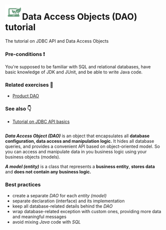 # <img src="https://raw.githubusercontent.com/bobocode-projects/resources/master/image/logo_transparent_background.png" height=50/>Data Access Objects (DAO) tutorial

The tutorial on JDBC API and Data Access Objects

### Pre-conditions :heavy_exclamation_mark:
You're supposed to be familiar with SQL and relational databases, have basic knowledge of JDK and JUnit, and be able to write Java code. 
### Related exercises :muscle:
* [Product DAO](https://github.com/bobocode-projects/jdbc-api-exercises/tree/master/product-dao)
### See also :point_down:
* [Tutorial on JDBC API basics](https://github.com/bobocode-projects/jdbc-api-tutorial/tree/master/jdbc-basics)
##
***Data Access Object (DAO)*** is an object that encapsulates all **database configuration, data access and manipulation logic.**
It hides all database queries, and provides a convenient API based on object-oriented model. So you can access and manipulate
data in you business logic using your business objects (models).

***A model (entity)*** is a class that represents a **business entity**, **stores data** and **does not contain any business logic.**
 

### Best practices
* create a separate *DAO* for each *entity (model)*
* separate declaration (interface) and its implementation
* keep all database-related details behind the *DAO*
* wrap database-related exception with custom ones, providing more data and meaningful messages
* avoid mixing *Java* code with *SQL* 
